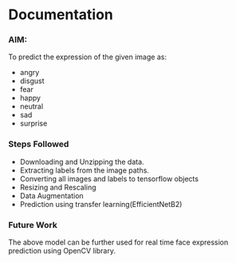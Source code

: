 # Documentation

### AIM:
To predict the expression of the given image as:
 - angry
 - disgust
 - fear
 - happy
 - neutral
 - sad
 - surprise

### Steps Followed
 - Downloading and Unzipping the data.
 - Extracting labels from the image paths.
 - Converting all images and labels to tensorflow objects
 - Resizing and Rescaling
 - Data Augmentation
 - Prediction using transfer learning(EfficientNetB2)

### Future Work
The above model can be further used for real time face expression prediction using OpenCV library.
